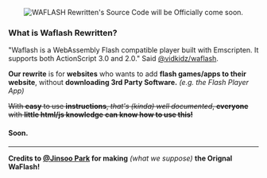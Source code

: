 <p align="center">
  <img src="https://wafr.tech/assets/embed/big.png" alt="WAFLASH Rewritten's Source Code will be Officially come soon.">
</p>

### What is Waflash Rewritten?
"Waflash is a WebAssembly Flash compatible player built with Emscripten. It supports both ActionScript 3.0 and 2.0."
Said [@vidkidz/waflash](https://github.com/vidkidz/waflash "@vidkidz/waflash").

**Our rewrite** is for **websites** who wants to add **flash games/apps to their website**, without **downloading 3rd Party Software.** *(e.g. the Flash Player App)*

~~With **easy** to use **instructions**, *that's (kinda) well documented*, **everyone** with **little html/js knowledge** **can know how to use this!**~~
#### Soon.

------------

**Credits to [@Jinsoo Park](https://github.com/vidkidz "@Jinsoo Park") for making** *(what we suppose)* **the Orignal WaFlash!**
